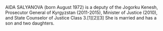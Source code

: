 AIDA SALYANOVA (born August 1972) is a deputy of the Jogorku Kenesh, Prosecutor General of Kyrgyzstan (2011-2015), Minister of Justice (2010), and State Counselor of Justice Class 3.[1][2][3] She is married and has a son and two daughters.
